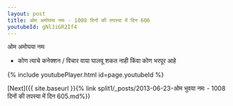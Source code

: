 ```yaml
---
layout: post
title: ओम अमोघया नमः - 1008 दिनों की तपस्या में दिन 606
youtubeId: gNlJiGR2If4
---
```

 
 
 ओम अमोघया नमः  
 
 -  कोण त्याचे कनेक्शन / विचार वाया घालवू शकत नाही किंवा कोण भरपूर आहे 
 
  
 
  
 
 
 
 
 
 


{% include youtubePlayer.html id=page.youtubeId %}
 
[Next]({{ site.baseurl }}{% link  split1/_posts/2013-06-23-ओम भुवया नमः - 1008 दिनों की तपस्या में दिन 605.md%})
 
